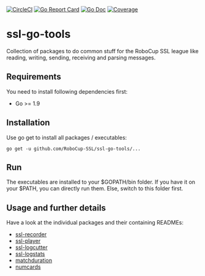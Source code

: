 [![CircleCI](https://circleci.com/gh/RoboCup-SSL/ssl-go-tools/tree/master.svg?style=svg)](https://circleci.com/gh/RoboCup-SSL/ssl-go-tools/tree/master)
[![Go Report Card](https://goreportcard.com/badge/github.com/RoboCup-SSL/ssl-go-tools?style=flat-square)](https://goreportcard.com/report/github.com/RoboCup-SSL/ssl-go-tools)
[![Go Doc](https://img.shields.io/badge/godoc-reference-blue.svg?style=flat-square)](https://godoc.org/github.com/RoboCup-SSL/ssl-go-tools)
[![Coverage](https://img.shields.io/badge/coverage-report-blue.svg)](https://circleci.com/api/v1.1/project/github/RoboCup-SSL/ssl-go-tools/latest/artifacts/0/coverage?branch=master)


# ssl-go-tools

Collection of packages to do common stuff for the RoboCup SSL league like reading, writing, sending, receiving and parsing messages.

## Requirements
You need to install following dependencies first: 
 * Go >= 1.9
 
## Installation

Use go get to install all packages / executables:

```
go get -u github.com/RoboCup-SSL/ssl-go-tools/...
```

## Run
The executables are installed to your $GOPATH/bin folder. If you have it on your $PATH, you can directly run them. Else, switch to this folder first.

## Usage and further details

Have a look at the individual packages and their containing READMEs:

 * [ssl-recorder](cmd/ssl-recorder/README.md)
 * [ssl-player](cmd/ssl-player/README.md)
 * [ssl-logcutter](cmd/ssl-logcutter/README.md)
 * [ssl-logstats](cmd/ssl-logstats/README.md)
 * [matchduration](cmd/matchduration/README.md)
 * [numcards](cmd/numcards/README.md)
